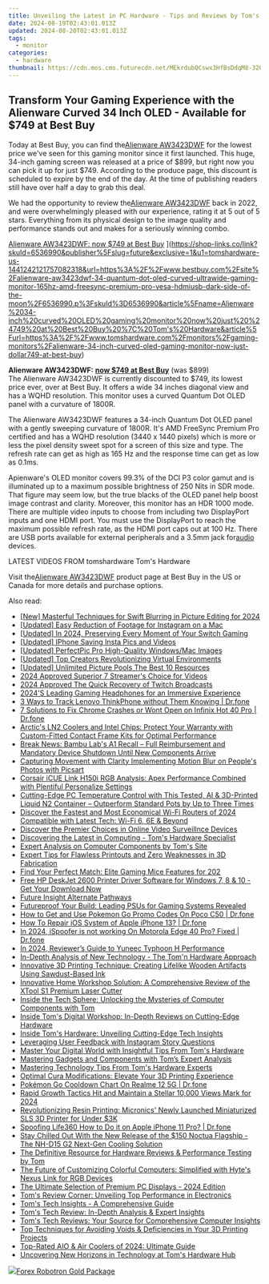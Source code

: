 ```yaml
---
title: Unveiling the Latest in PC Hardware - Tips and Reviews by Tom's Experts
date: 2024-08-19T02:43:01.013Z
updated: 2024-08-20T02:43:01.013Z
tags:
  - monitor
categories:
  - hardware
thumbnail: https://cdn.mos.cms.futurecdn.net/MEkrdubQCswx3HfBsDdqM8-320-80.jpg
---
```


## Transform Your Gaming Experience with the Alienware Curved 34 Inch OLED - Available for $749 at Best Buy

Today at Best Buy, you can find the[Alienware AW3423DWF](https://shop-links.co/link/?exclusive=1&publisher_slug=itechdaily19598&url=https%3A%2F%2Fshop-links.co%2Flink%3FskuId%3D6536990%26publisher%255Fslug%3Dfuture%26exclusive%3D1%26u1%3Dtomshardware-us-8883365551752564198%26url%3Dhttps%253A%252F%252Fwww.bestbuy.com%252Fsite%252Falienware-aw3423dwf-34-quantum-dot-oled-curved-ultrawide-gaming-monitor-165hz-amd-freesync-premium-pro-vesa-hdmiusb-dark-side-of-the-moon%252F6536990.p%253FskuId%253D6536990%26article%255Fname%3DAlienware%252034-inch%2520curved%2520OLED%2520gaming%2520monitor%2520now%2520just%2520%2524749%2520at%2520Best%2520Buy%2520%257C%2520Tom%27s%2520Hardware%26article%255Furl%3Dhttps%253A%252F%252Fwww.tomshardware.com%252Fmonitors%252Fgaming-monitors%252Falienware-34-inch-curved-oled-gaming-monitor-now-just-dollar749-at-best-buy) for the lowest price we've seen for this gaming monitor since it first launched. This huge, 34-inch gaming screen was released at a price of $899, but right now you can pick it up for just $749\. According to the produce page, this discount is scheduled to expire by the end of the day. At the time of publishing readers still have over half a day to grab this deal.

 We had the opportunity to review the[Alienware AW3423DWF](https://tools.techidaily.com) back in 2022, and were overwhelmingly pleased with our experience, rating it at 5 out of 5 stars. Everything from its physical design to the image quality and performance stands out and makes for a seriously winning combo.

[Alienware AW3423DWF: now $749 at Best Buy](https://cdn.mos.cms.futurecdn.net/VucdWwtqNLVcEAE9mLSYYQ-200-100.jpg "Alienware AW3423DWF: now $749 at Best Buy") ](https://shop-links.co/link?skuId=6536990&publisher%5Fslug=future&exclusive=1&u1=tomshardware-us-1441242121757082318&url=https%3A%2F%2Fwww.bestbuy.com%2Fsite%2Falienware-aw3423dwf-34-quantum-dot-oled-curved-ultrawide-gaming-monitor-165hz-amd-freesync-premium-pro-vesa-hdmiusb-dark-side-of-the-moon%2F6536990.p%3FskuId%3D6536990&article%5Fname=Alienware%2034-inch%20curved%20OLED%20gaming%20monitor%20now%20just%20%24749%20at%20Best%20Buy%20%7C%20Tom's%20Hardware&article%5Furl=https%3A%2F%2Fwww.tomshardware.com%2Fmonitors%2Fgaming-monitors%2Falienware-34-inch-curved-oled-gaming-monitor-now-just-dollar749-at-best-buy)

**Alienware AW3423DWF:** [**now $749 at Best Buy**](https://shop-links.co/link/?exclusive=1&publisher_slug=itechdaily19598&url=https%3A%2F%2Fshop-links.co%2Flink%3FskuId%3D6536990%26publisher%255Fslug%3Dfuture%26exclusive%3D1%26u1%3Dtomshardware-us-1399312051051080225%26url%3Dhttps%253A%252F%252Fwww.bestbuy.com%252Fsite%252Falienware-aw3423dwf-34-quantum-dot-oled-curved-ultrawide-gaming-monitor-165hz-amd-freesync-premium-pro-vesa-hdmiusb-dark-side-of-the-moon%252F6536990.p%253FskuId%253D6536990%26article%255Fname%3DAlienware%252034-inch%2520curved%2520OLED%2520gaming%2520monitor%2520now%2520just%2520%2524749%2520at%2520Best%2520Buy%2520%257C%2520Tom%27s%2520Hardware%26article%255Furl%3Dhttps%253A%252F%252Fwww.tomshardware.com%252Fmonitors%252Fgaming-monitors%252Falienware-34-inch-curved-oled-gaming-monitor-now-just-dollar749-at-best-buy) (was $899)  
 The Alienware AW3423DWF is currently discounted to $749, its lowest price ever, over at Best Buy. It offers a wide 34 inches diagonal view and has a WQHD resolution. This monitor uses a curved Quantum Dot OLED panel with a curvature of 1800R.

 The Alienware AW3423DWF features a 34-inch Quantum Dot OLED panel with a gently sweeping curvature of 1800R. It's AMD FreeSync Premium Pro certified and has a WQHD resolution (3440 x 1440 pixels) which is more or less the pixel density sweet spot for a screen of this size and type. The refresh rate can get as high as 165 Hz and the response time can get as low as 0.1ms.

 Apienware's OLED monitor covers 99.3% of the DCI P3 color gamut and is illuminated up to a maximum possible brightness of 250 Nits in SDR mode. That figure may seem low, but the true blacks of the OLED panel help boost image contrast and clarity. Moreover, this monitor has an HDR 1000 mode. There are multiple video inputs to choose from including two DisplayPort inputs and one HDMI port. You must use the DisplayPort to reach the maximum possible refresh rate, as the HDMI port caps out at 100 Hz. There are USB ports available for external peripherals and a 3.5mm jack for[audio](https://tools.techidaily.com) devices.

 LATEST VIDEOS FROM tomshardware Tom's Hardware

 Visit the[Alienware AW3423DWF](https://shop-links.co/link/?exclusive=1&publisher_slug=itechdaily19598&url=https%3A%2F%2Fshop-links.co%2Flink%3FskuId%3D6536990%26publisher%255Fslug%3Dfuture%26exclusive%3D1%26u1%3Dtomshardware-us-8883365551752564198%26url%3Dhttps%253A%252F%252Fwww.bestbuy.com%252Fsite%252Falienware-aw3423dwf-34-quantum-dot-oled-curved-ultrawide-gaming-monitor-165hz-amd-freesync-premium-pro-vesa-hdmiusb-dark-side-of-the-moon%252F6536990.p%253FskuId%253D6536990%26article%255Fname%3DAlienware%252034-inch%2520curved%2520OLED%2520gaming%2520monitor%2520now%2520just%2520%2524749%2520at%2520Best%2520Buy%2520%257C%2520Tom%27s%2520Hardware%26article%255Furl%3Dhttps%253A%252F%252Fwww.tomshardware.com%252Fmonitors%252Fgaming-monitors%252Falienware-34-inch-curved-oled-gaming-monitor-now-just-dollar749-at-best-buy) product page at Best Buy in the US or Canada for more details and purchase options.

<ins class="adsbygoogle"
     style="display:block"
     data-ad-format="autorelaxed"
     data-ad-client="ca-pub-7571918770474297"
     data-ad-slot="1223367746"></ins>



<ins class="adsbygoogle"
     style="display:block"
     data-ad-client="ca-pub-7571918770474297"
     data-ad-slot="8358498916"
     data-ad-format="auto"
     data-full-width-responsive="true"></ins>

<span class="atpl-alsoreadstyle">Also read:</span>
<div><ul>
<li><a href="https://fox-access.techidaily.com/new-masterful-techniques-for-swift-blurring-in-picture-editing-for-2024/"><u>[New] Masterful Techniques for Swift Blurring in Picture Editing for 2024</u></a></li>
<li><a href="https://instagram-video-files.techidaily.com/updated-easy-reduction-of-footage-for-instagram-on-a-mac/"><u>[Updated] Easy Reduction of Footage for Instagram on a Mac</u></a></li>
<li><a href="https://screen-mirroring-recording.techidaily.com/updated-in-2024-preserving-every-moment-of-your-switch-gaming/"><u>[Updated] In 2024, Preserving Every Moment of Your Switch Gaming</u></a></li>
<li><a href="https://instagram-videos.techidaily.com/updated-iphone-saving-insta-pics-and-videos/"><u>[Updated] IPhone  Saving Insta Pics and Videos</u></a></li>
<li><a href="https://on-screen-recording.techidaily.com/updated-perfectpic-pro-high-quality-windowsmac-images/"><u>[Updated] PerfectPic Pro  High-Quality Windows/Mac Images</u></a></li>
<li><a href="https://some-guidance.techidaily.com/updated-top-creators-revolutionizing-virtual-environments/"><u>[Updated] Top Creators Revolutionizing Virtual Environments</u></a></li>
<li><a href="https://some-approaches.techidaily.com/updated-unlimited-picture-pools-the-best-10-resources/"><u>[Updated] Unlimited Picture Pools  The Best 10 Resources</u></a></li>
<li><a href="https://facebook-clips.techidaily.com/2024-approved-superior-7-streamers-choice-for-videos/"><u>2024 Approved  Superior 7 Streamer's Choice for Videos</u></a></li>
<li><a href="https://some-approaches.techidaily.com/2024-approved-the-quick-recovery-of-twitch-broadcasts/"><u>2024 Approved  The Quick Recovery of Twitch Broadcasts</u></a></li>
<li><a href="https://hardware-tips.techidaily.com/2024s-leading-gaming-headphones-for-an-immersive-experience/"><u>2024'S Leading Gaming Headphones for an Immersive Experience</u></a></li>
<li><a href="https://android-location-track.techidaily.com/3-ways-to-track-lenovo-thinkphone-without-them-knowing-drfone-by-drfone-virtual-android/"><u>3 Ways to Track Lenovo ThinkPhone without Them Knowing | Dr.fone</u></a></li>
<li><a href="https://howto.techidaily.com/7-solutions-to-fix-chrome-crashes-or-wont-open-on-infinix-hot-40-pro-drfone-by-drfone-fix-android-problems-fix-android-problems/"><u>7 Solutions to Fix Chrome Crashes or Wont Open on Infinix Hot 40 Pro | Dr.fone</u></a></li>
<li><a href="https://hardware-tips.techidaily.com/arctics-ln2-coolers-and-intel-chips-protect-your-warranty-with-custom-fitted-contact-frame-kits-for-optimal-performance/"><u>Arctic's LN2 Coolers and Intel Chips: Protect Your Warranty with Custom-Fitted Contact Frame Kits for Optimal Performance</u></a></li>
<li><a href="https://hardware-tips.techidaily.com/break-news-bambu-labs-a1-recall-full-reimbursement-and-mandatory-device-shutdown-until-new-components-arrive/"><u>Break News: Bambu Lab's A1 Recall – Full Reimbursement and Mandatory Device Shutdown Until New Components Arrive</u></a></li>
<li><a href="https://article-tips.techidaily.com/capturing-movement-with-clarity-implementing-motion-blur-on-peoples-photos-with-picsart/"><u>Capturing Movement with Clarity  Implementing Motion Blur on People's Photos with Picsart</u></a></li>
<li><a href="https://hardware-tips.techidaily.com/corsair-icue-link-h150i-rgb-analysis-apex-performance-combined-with-plentiful-personalize-settings/"><u>Corsair iCUE Link H150i RGB Analysis: Apex Performance Combined with Plentiful Personalize Settings</u></a></li>
<li><a href="https://hardware-tips.techidaily.com/cutting-edge-pc-temperature-control-with-this-tested-ai-and-3d-printed-liquid-n2-container-outperform-standard-pots-by-up-to-three-times/"><u>Cutting-Edge PC Temperature Control with This Tested, AI & 3D-Printed Liquid N2 Container – Outperform Standard Pots by Up to Three Times</u></a></li>
<li><a href="https://hardware-tips.techidaily.com/discover-the-fastest-and-most-economical-wi-fi-routers-of-2024-compatible-with-latest-tech-wi-fi-6-6e-and-beyond/"><u>Discover the Fastest and Most Economical Wi-Fi Routers of 2024 Compatible with Latest Tech: Wi-Fi 6, 6E & Beyond</u></a></li>
<li><a href="https://hardware-tips.techidaily.com/discover-the-premier-choices-in-online-video-surveillnce-devices/"><u>Discover the Premier Choices in Online Video Surveillnce Devices</u></a></li>
<li><a href="https://hardware-tips.techidaily.com/discovering-the-latest-in-computing-toms-hardware-specialist/"><u>Discovering the Latest in Computing - Tom's Hardware Specialist</u></a></li>
<li><a href="https://hardware-tips.techidaily.com/expert-analysis-on-computer-components-by-toms-site/"><u>Expert Analysis on Computer Components by Tom's Site</u></a></li>
<li><a href="https://hardware-tips.techidaily.com/expert-tips-for-flawless-printouts-and-zero-weaknesses-in-3d-fabrication/"><u>Expert Tips for Flawless Printouts and Zero Weaknesses in 3D Fabrication</u></a></li>
<li><a href="https://hardware-tips.techidaily.com/find-your-perfect-match-elite-gaming-mice-features-for-202/"><u>Find Your Perfect Match: Elite Gaming Mice Features for 202</u></a></li>
<li><a href="https://win-amazing.techidaily.com/free-hp-deskjet-2600-printer-driver-software-for-windows-7-8-and-10-get-your-download-now/"><u>Free HP DeskJet 2600 Printer Driver Software for Windows 7, 8 & 10 - Get Your Download Now</u></a></li>
<li><a href="https://extra-resources.techidaily.com/future-insight-alternate-pathways/"><u>Future Insight  Alternate Pathways</u></a></li>
<li><a href="https://hardware-tips.techidaily.com/futureproof-your-build-leading-psus-for-gaming-systems-revealed/"><u>Futureproof Your Build: Leading PSUs for Gaming Systems Revealed</u></a></li>
<li><a href="https://pokemon-go-android.techidaily.com/how-to-get-and-use-pokemon-go-promo-codes-on-poco-c50-drfone-by-drfone-virtual-android/"><u>How to Get and Use Pokemon Go Promo Codes On Poco C50 | Dr.fone</u></a></li>
<li><a href="https://techidaily.com/how-to-repair-ios-system-of-apple-iphone-13-drfone-by-drfone-ios-system-repair-ios-system-repair/"><u>How To Repair iOS System of Apple iPhone 13? | Dr.fone</u></a></li>
<li><a href="https://phone-solutions.techidaily.com/in-2024-ispoofer-is-not-working-on-motorola-edge-40-pro-fixed-drfone-by-drfone-virtual-android/"><u>In 2024, iSpoofer is not working On Motorola Edge 40 Pro? Fixed | Dr.fone</u></a></li>
<li><a href="https://extra-approaches.techidaily.com/in-2024-reviewers-guide-to-yuneec-typhoon-h-performance/"><u>In 2024, Reviewer’s Guide to Yuneec Typhoon H Performance</u></a></li>
<li><a href="https://hardware-tips.techidaily.com/in-depth-analysis-of-new-technology-the-tomn-hardware-approach/"><u>In-Depth Analysis of New Technology - The Tom'n Hardware Approach</u></a></li>
<li><a href="https://hardware-tips.techidaily.com/innovative-3d-printing-technique-creating-lifelike-wooden-artifacts-using-sawdust-based-ink/"><u>Innovative 3D Printing Technique: Creating Lifelike Wooden Artifacts Using Sawdust-Based Ink</u></a></li>
<li><a href="https://hardware-tips.techidaily.com/innovative-home-workshop-solution-a-comprehensive-review-of-the-xtool-s1-premium-laser-cutter/"><u>Innovative Home Workshop Solution: A Comprehensive Review of the XTool S1 Premium Laser Cutter</u></a></li>
<li><a href="https://hardware-tips.techidaily.com/inside-the-tech-sphere-unlocking-the-mysteries-of-computer-components-with-tom/"><u>Inside the Tech Sphere: Unlocking the Mysteries of Computer Components with Tom</u></a></li>
<li><a href="https://hardware-tips.techidaily.com/inside-toms-digital-workshop-in-depth-reviews-on-cutting-edge-hardware/"><u>Inside Tom's Digital Workshop: In-Depth Reviews on Cutting-Edge Hardware</u></a></li>
<li><a href="https://hardware-tips.techidaily.com/inside-toms-hardware-unveiling-cutting-edge-tech-insights/"><u>Inside Tom's Hardware: Unveiling Cutting-Edge Tech Insights</u></a></li>
<li><a href="https://instagram-videos.techidaily.com/leveraging-user-feedback-with-instagram-story-questions/"><u>Leveraging User Feedback with Instagram Story Questions</u></a></li>
<li><a href="https://hardware-tips.techidaily.com/master-your-digital-world-with-insightful-tips-from-toms-hardware/"><u>Master Your Digital World with Insightful Tips From Tom's Hardware</u></a></li>
<li><a href="https://hardware-tips.techidaily.com/mastering-gadgets-and-components-with-toms-expert-analysis/"><u>Mastering Gadgets and Components with Tom’s Expert Analysis</u></a></li>
<li><a href="https://hardware-tips.techidaily.com/mastering-technology-tips-from-toms-hardware-experts/"><u>Mastering Technology Tips From Tom's Hardware Experts</u></a></li>
<li><a href="https://hardware-tips.techidaily.com/optimal-cura-modifications-elevate-your-3d-printing-experience/"><u>Optimal Cura Modifications: Elevate Your 3D Printing Experience</u></a></li>
<li><a href="https://pokemon-go-android.techidaily.com/pokemon-go-cooldown-chart-on-realme-12-5g-drfone-by-drfone-virtual-android/"><u>Pokémon Go Cooldown Chart On Realme 12 5G | Dr.fone</u></a></li>
<li><a href="https://youtube-web.techidaily.com/-growth-tactics-hit-and-maintain-a-stellar-10000-views-mark-for-2024/"><u>Rapid Growth Tactics  Hit and Maintain a Stellar 10,000 Views Mark for 2024</u></a></li>
<li><a href="https://hardware-tips.techidaily.com/revolutionizing-resin-printing-micronics-newly-launched-miniaturized-sls-3d-printer-for-under-3k/"><u>Revolutionizing Resin Printing: Micronics' Newly Launched Miniaturized SLS 3D Printer for Under $3K</u></a></li>
<li><a href="https://fake-location.techidaily.com/spoofing-life360-how-to-do-it-on-apple-iphone-11-pro-drfone-by-drfone-virtual-ios/"><u>Spoofing Life360 How to Do it on Apple iPhone 11 Pro? | Dr.fone</u></a></li>
<li><a href="https://hardware-tips.techidaily.com/1723175660760-stay-chilled-out-with-the-new-release-of-the-150-noctua-flagship-the-nh-d15-g2-next-gen-cooling-solution/"><u>Stay Chilled Out With the New Release of the $150 Noctua Flagship - The NH-D15 G2 Next-Gen Cooling Solution</u></a></li>
<li><a href="https://hardware-tips.techidaily.com/the-definitive-resource-for-hardware-reviews-and-performance-testing-by-tom/"><u>The Definitive Resource for Hardware Reviews & Performance Testing by Tom</u></a></li>
<li><a href="https://hardware-tips.techidaily.com/the-future-of-customizing-colorful-computers-simplified-with-hytes-nexus-link-for-rgb-devices/"><u>The Future of Customizing Colorful Computers: Simplified with Hyte's Nexus Link for RGB Devices</u></a></li>
<li><a href="https://hardware-tips.techidaily.com/the-ultimate-selection-of-premium-pc-displays-2024-edition/"><u>The Ultimate Selection of Premium PC Displays - 2024 Edition</u></a></li>
<li><a href="https://hardware-tips.techidaily.com/toms-review-corner-unveiling-top-performance-in-electronics/"><u>Tom's Review Corner: Unveiling Top Performance in Electronics</u></a></li>
<li><a href="https://hardware-tips.techidaily.com/toms-tech-insights-a-comprehensive-guide/"><u>Tom's Tech Insights - A Comprehensive Guide</u></a></li>
<li><a href="https://hardware-tips.techidaily.com/toms-tech-review-in-depth-analysis-and-expert-insights/"><u>Tom's Tech Review: In-Depth Analysis & Expert Insights</u></a></li>
<li><a href="https://hardware-tips.techidaily.com/toms-tech-reviews-your-source-for-comprehensive-computer-insights/"><u>Tom's Tech Reviews: Your Source for Comprehensive Computer Insights</u></a></li>
<li><a href="https://hardware-tips.techidaily.com/top-techniques-for-avoiding-voids-and-deficiencies-in-your-3d-printing-projects/"><u>Top Techniques for Avoiding Voids & Deficiencies in Your 3D Printing Projects</u></a></li>
<li><a href="https://hardware-tips.techidaily.com/top-rated-aio-and-air-coolers-of-2024-ultimate-guide/"><u>Top-Rated AIO & Air Coolers of 2024: Ultimate Guide</u></a></li>
<li><a href="https://hardware-tips.techidaily.com/uncovering-new-horizons-in-technology-at-toms-hardware-hub/"><u>Uncovering New Horizons in Technology at Tom's Hardware Hub</u></a></li>
</ul></div>

<!-- affiliate ads begin -->
<a href="https://secure.2checkout.com/order/checkout.php?PRODS=4727541&QTY=1&AFFILIATE=108875&CART=1"><img src="https://secure.avangate.com/images/merchant/5f4f7141b65a730b4efb0e0d51f63e94/products/copy_copy_forexrobotronbox.gif" border="0">Forex Robotron Gold Package</a>
<!-- affiliate ads end -->